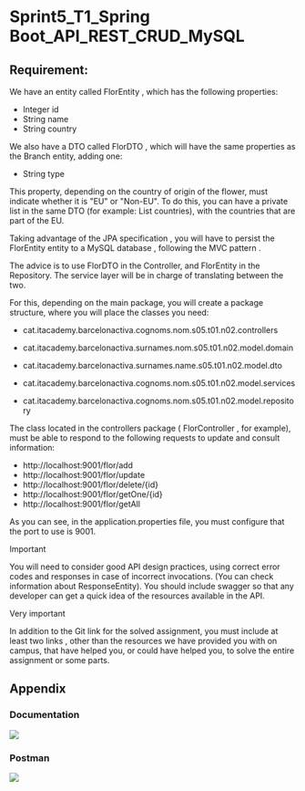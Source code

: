 # Sprint5_T1_Spring Boot_API_REST_CRUD_MySQL

## Requirement:

We have an entity called  FlorEntity , which has the following properties:
- Integer id
- String name
- String country

We also have a DTO called  FlorDTO , which will have the same properties as the Branch entity, adding one:

- String type

This property, depending on the country of origin of the flower, must indicate whether it is "EU" or "Non-EU". To do this, you can have a private list in the same DTO (for example: List<String> countries), with the countries that are part of the EU.

Taking advantage of the JPA specification  , you will have to persist the  FlorEntity entity to a MySQL  database  , following the MVC pattern  .

The advice is   to use  FlorDTO in the Controller, and FlorEntity  in the Repository. The service layer will be in charge of translating between the two.

For this, depending on the main package, you will create a package structure, where you will place the classes you need:

- cat.itacademy.barcelonactiva.cognoms.nom.s05.t01.n02.controllers

- cat.itacademy.barcelonactiva.surnames.nom.s05.t01.n02.model.domain

- cat.itacademy.barcelonactiva.surnames.name.s05.t01.n02.model.dto

- cat.itacademy.barcelonactiva.cognoms.nom.s05.t01.n02.model.services

- cat.itacademy.barcelonactiva.cognoms.nom.s05.t01.n02.model.repository

The class located in the controllers package ( FlorController , for example), must be able to respond to the following requests to update and consult information:

- http://localhost:9001/flor/add
- http://localhost:9001/flor/update
- http://localhost:9001/flor/delete/{id}
- http://localhost:9001/flor/getOne/{id}
- http://localhost:9001/flor/getAll

As you can see, in the application.properties file, you must configure that the port to use is 9001.

Important

You will need to consider good API design practices, using correct error codes and responses in case of incorrect invocations. (You can check information about ResponseEntity).
You should include  swagger  so that any developer can get a quick idea of ​​the resources available in the API.

Very important

In addition to the Git link for the solved assignment,  you must include at least two links , other than the resources we have provided you with on campus, that have helped you, or could have helped you, to solve the entire assignment or some parts.


## Appendix

### Documentation
![](/Users/pedrolopez/Proyectos/S5T1_SpringBoot_API_REST_CRUD_MySQL/Documentation.png)

### Postman
![](/Users/pedrolopez/Proyectos/S5T1_SpringBoot_API_REST_CRUD_MySQL/Postman.png)
